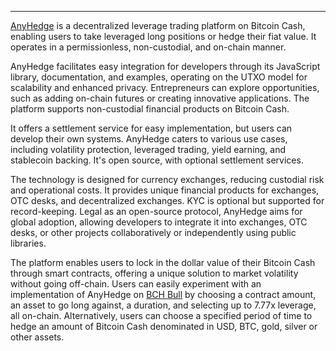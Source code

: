 ---
[AnyHedge](https://anyhedge.com/) is a decentralized leverage trading platform on Bitcoin Cash, enabling users to take leveraged long positions or hedge their fiat value. It operates in a permissionless, non-custodial, and on-chain manner.

AnyHedge facilitates easy integration for developers through its JavaScript library, documentation, and examples, operating on the UTXO model for scalability and enhanced privacy. Entrepreneurs can explore opportunities, such as adding on-chain futures or creating innovative applications. The platform supports non-custodial financial products on Bitcoin Cash.

It offers a settlement service for easy implementation, but users can develop their own systems. AnyHedge caters to various use cases, including volatility protection, leveraged trading, yield earning, and stablecoin backing. It's open source, with optional settlement services.

The technology is designed for currency exchanges, reducing custodial risk and operational costs. It provides unique financial products for exchanges, OTC desks, and decentralized exchanges. KYC is optional but supported for record-keeping. Legal as an open-source protocol, AnyHedge aims for global adoption, allowing developers to integrate it into exchanges, OTC desks, or other projects collaboratively or independently using public libraries.

The platform enables users to lock in the dollar value of their Bitcoin Cash through smart contracts, offering a unique solution to market volatility without going off-chain. Users can easily experiment with an implementation of AnyHedge on [BCH Bull](https://bchbull.com/) by choosing a contract amount, an asset to go long against, a duration, and selecting up to 7.77x leverage, all on-chain. Alternatively, users can choose a specified period of time to hedge an amount of Bitcoin Cash denominated in USD, BTC, gold, silver or other assets. 